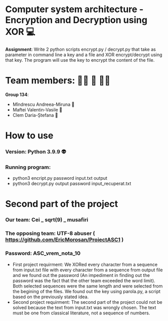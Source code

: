 # Computer system architecture - Encryption and Decryption using XOR :computer:
**Assignment**: Write 2 python scripts encrypt.py / decrypt.py that take as parameter in command line a key and a file and XOR encrypt/decrypt using that key. The program will use the key to encrypt the content of the file. 

# Team members: :standing_woman: :standing_person: :standing_woman:
**Group 134**:
- Mîndrescu Andreea-Miruna :turtle:
- Maftei Valentin-Vasile :snake:
- Clem Daria-Ștefana :hedgehog:

# How to use
### Version: Python 3.9.9 :alien:
### Running program:
- python3 encript.py password input.txt output
- python3 decrypt.py output password input_recuperat.txt

# Second part of the project
### Our team: Cei _ sqrt(9) _ musafiri
### The opposing team: UTF-8 abuser ( https://github.com/EricMorosan/ProiectASC1 )
### Password: ASC_vrem_nota_10
- First project requirment: We XORed every character from a sequence from input.txt file with every character from a sequence from output file and we found out the password (An impediment in finding out the password was the fact that the other team exceeded the word limit). Both selected sequences were the same length and were selected from the begining of the files. We found out the key using parola.py, a script based on the previously stated idea. 
- Second project requirment: The second part of the project could not be solved because the text from input.txt was wrongly chosen. The text must be one from classical literature, not a sequence of numbers. 

